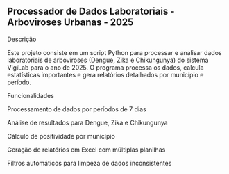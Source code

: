 ## Processador de Dados Laboratoriais - Arboviroses Urbanas - 2025

Descrição

Este projeto consiste em um script Python para processar e analisar dados laboratoriais de arboviroses (Dengue, Zika e Chikungunya) do sistema VigiLab para o ano de 2025. O programa processa os dados, calcula estatísticas importantes e gera relatórios detalhados por município e período.

Funcionalidades

Processamento de dados por períodos de 7 dias

Análise de resultados para Dengue, Zika e Chikungunya

Cálculo de positividade por município

Geração de relatórios em Excel com múltiplas planilhas

Filtros automáticos para limpeza de dados inconsistentes
